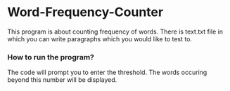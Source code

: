 # Word-Frequency-Counter

This program is about counting frequency of words.
There is text.txt file in which you can write paragraphs which you would like to test to.

### How to run the program?

The code will prompt you to enter the threshold.
The words occuring beyond this number will be displayed.
